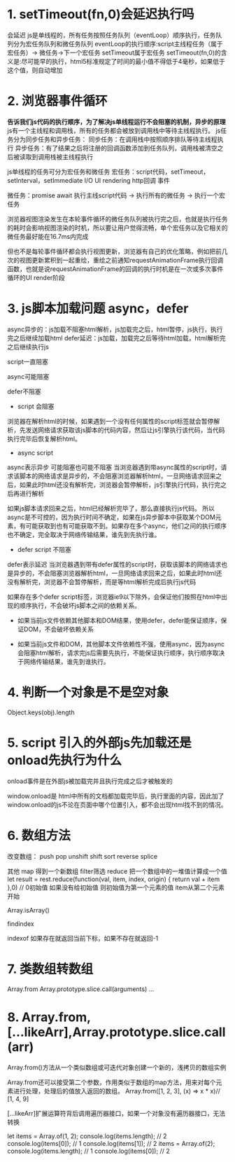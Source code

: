 # 1. setTimeout(fn,0)会延迟执行吗
会延迟
js是单线程的，所有任务按照任务队列（eventLoop）顺序执行，任务队列分为宏任务队列和微任务队列
eventLoop的执行顺序:script主线程任务（属于宏任务）-> 微任务->下一个宏任务
setTimeout属于宏任务
setTimeout(fn,0)的含义是:尽可能早的执行，html5标准规定了时间的最小值不得低于4毫秒，如果低于这个值，则自动增加

# 2. 浏览器事件循环 
**告诉我们js代码的执行顺序，为了解决js单线程运行不会阻塞的机制，异步的原理**
js有一个主线程和调用栈，所有的任务都会被放到调用栈中等待主线程执行。
js任务分为同步任务和异步任务：
同步任务：在调用栈中按照顺序排队等待主线程执行
异步任务：有了结果之后将注册的回调函数添加到任务队列，调用栈被清空之后被读取到调用栈被主线程执行

js单线程的任务可分为宏任务和微任务
宏任务：script代码，setTimeout，setInterval，setImmediate I/O UI rendering http回调 事件

微任务：promise await
执行主线script代码 -> 执行所有的微任务 -> 执行一个宏任务 

浏览器视图渲染发生在本轮事件循环的微任务队列被执行完之后，也就是执行任务的耗时会影响视图渲染的时机，所以要让用户觉得流畅，单个宏任务以及它相关的微任务最好能在16.7ms内完成

但也不是每轮事件循环都会执行视图更新，浏览器有自己的优化策略，例如把前几次的视图更新累积到一起重绘，重绘之前通知requestAnimationFrame执行回调函数，也就是说requestAnimationFrame的回调的执行时机是在一次或多次事件循环的UI render阶段

# 3. js脚本加载问题 async，defer
async异步的：js加载不阻塞html解析，js加载完之后，html暂停，js执行，执行完之后继续加载html
defer延迟：js加载，加载完之后等待html加载，html解析完之后继续执行js

script一直阻塞

async可能阻塞

defer不阻塞


- script  会阻塞

浏览器在解析html的时候，如果遇到一个没有任何属性的script标签就会暂停解析，先发送网络请求获取该js脚本的代码内容，然后让js引擎执行该代码，当代码执行完毕后恢复解析html。

- async script

async表示异步 可能阻塞也可能不阻塞
当浏览器遇到带async属性的script时，请求该脚本的网络请求是异步的，不会阻塞浏览器解析html，一旦网络请求回来之后，如果此时html还没有解析完，浏览器会暂停解析，js引擎执行代码，执行完之后再进行解析

如果js脚本请求回来之后，html已经解析完毕了，那么直接执行js代码。
所以async是不可控的，因为执行时间不确定，如果在js异步脚本中获取某个DOM元素，有可能获取到也有可能获取不到。如果存在多个async，他们之间的执行顺序也不确定，完全取决于网络传输结果，谁先到先执行谁。



- defer script 不阻塞

defer表示延迟
当浏览器遇到带有defer属性的script时，获取该脚本的网络请求也是异步的，不会阻塞浏览器解析html，一旦网络请求回来之后，如果此时html还没有解析完，浏览器不会暂停解析，而是等html解析完成后执行js代码

如果存在多个defer script标签，浏览器ie9以下除外，会保证他们按照在html中出现的顺序执行，不会破坏js脚本之间的依赖关系。


- 如果当前js文件依赖其他脚本和DOM结果，使用defer，defer能保证顺序，保证DOM，不会破坏依赖关系

- 如果当前js文件和DOM，其他脚本文件依赖性不强，使用async，因为async会阻塞html解析，请求完js后需要先执行，不能保证执行顺序，执行顺序取决于网络传输结果，谁先到谁执行。

# 4. 判断一个对象是不是空对象
Object.keys(obj).length

# 5. script 引入的外部js先加载还是onload先执行为什么
onload事件是在外部js被加载完并且执行完成之后才被触发的

window.onload是 html中所有的文档都加载完毕后，执行里面的内容，因此加了window.onload的js不论在页面中哪个位置引入，都不会出现html找不到的情况。

# 6. 数组方法

改变数组：
push pop unshift shift sort reverse splice

其他
map 得到一个新数组
filter筛选
reduce 把一个数组中的一堆值计算成一个值
 let result = rest.reduce(function(val, item, index, origin) {
        return val + item
    },0) // 0初始值 如果没有给初始值 则初始值为第一个元素的值 item从第二个元素开始

Array.isArray()

findindex

indexof 如果存在就返回当前下标，如果不存在就返回-1

# 7. 类数组转数组
Array.from
Array.prototype.slice.call(arguments)
...

# 8. Array.from, [...likeArr],Array.prototype.slice.call(arr)

Array.from()方法从一个类似数组或可迭代对象创建一个新的，浅拷贝的数组实例

Array.from还可以接受第二个参数，作用类似于数组的map方法，用来对每个元素进行处理，处理后的值放入返回的数组。
Array.from([1, 2, 3], (x) => x * x)// [1, 4, 9]

[...likeArr]扩展运算符背后调用遍历器接口，如果一个对象没有遍历器接口，无法转换

let items = Array.of(1, 2);
console.log(items.length); // 2
console.log(items[0]); // 1
console.log(items[1]); // 2
items = Array.of(2);
console.log(items.length); // 1
console.log(items[0]); // 2